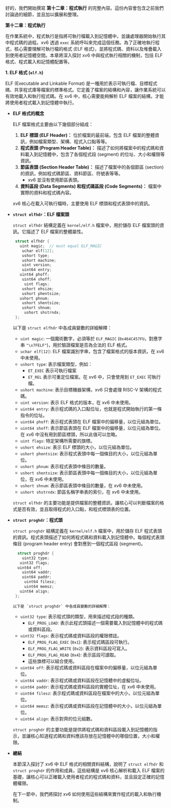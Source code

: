 好的，我們開始撰寫 **第十二章：程式執行** 的完整內容。這份內容會包含之前我們討論過的細節，並且加以擴展和整理。

**第十二章：程式執行**

在作業系統中，程式執行是指將可執行檔載入到記憶體中，並讓處理器開始執行其中程式碼的過程。xv6 透過 `exec` 系統呼叫來完成這個任務。為了正確地執行程式，核心需要理解可執行檔的格式 (ELF 格式)，並將程式碼、資料以及堆疊載入到使用者記憶體空間。本章將深入探討 xv6 中與程式執行相關的機制，包括 ELF 格式、程式載入和記憶體配置等。

**1. ELF 格式 (`elf.h`)**

ELF (Executable and Linkable Format) 是一種用於表示可執行檔、目標程式碼、共享程式庫等檔案的標準格式。它定義了檔案的結構和內容，讓作業系統可以有效地載入和執行程式碼。在 xv6 中，核心需要能夠解析 ELF 檔案的結構，才能將使用者程式載入到記憶體中執行。

*   **ELF 格式的概念**

    ELF 檔案格式主要由以下幾個部分組成：
    1.  **ELF 標頭 (ELF Header)：** 位於檔案的最前端，包含 ELF 檔案的整體資訊，例如檔案類型、架構、程式入口點等等。
    2.  **程式表頭 (Program Header Table)：**  描述了如何將檔案中的程式碼和資料載入到記憶體中，包含了各個程式段 (segment) 的位址、大小和權限等資訊。
    3.  **節區表頭 (Section Header Table)：** 描述了檔案中的各個節區 (section) 的資訊，例如程式碼節區、資料節區、符號表等等。
         * xv6 並沒有使用節區表頭。
    4.  **資料區段 (Data Segments) 和程式碼區段 (Code Segments)：** 檔案中實際的資料和程式碼內容。

    xv6 核心在載入可執行檔時，主要使用 ELF 標頭和程式表頭中的資訊。

*   **`struct elfhdr`：ELF 檔案頭**

    `struct elfhdr` 結構定義在 `kernel/elf.h` 檔案中，用於儲存 ELF 檔案頭的資訊。它描述了 ELF 檔案的整體屬性。
    ```c
     struct elfhdr {
       uint magic;  // must equal ELF_MAGIC
        uchar elf[12];
        ushort type;
        ushort machine;
        uint version;
        uint64 entry;
       uint64 phoff;
        uint64 shoff;
         uint flags;
        ushort ehsize;
        ushort phentsize;
       ushort phnum;
        ushort shentsize;
        ushort shnum;
         ushort shstrndx;
     };
    ```
    以下是 `struct elfhdr` 中各成員變數的詳細解釋：

    *   `uint magic`: 一個魔術數字，必須等於 `ELF_MAGIC` (`0x464C457FU`，對應字串 `"\x7FELF"`)，用於驗證檔案是否為合法的 ELF 格式。
    *   `uchar elf[12]`:  ELF 檔案識別字串，包含了檔案格式的版本資訊，在 xv6 中未使用。
    *   `ushort type`:  表示檔案類型，例如：
           * `ET_EXEC` 表示可執行檔案
           *  `ET_REL` 表示可重定位檔案。在 xv6 中，只會使用到 `ET_EXEC` 可執行檔。
    *   `ushort machine`:  表示目標機器架構，xv6 只會處理 RISC-V 架構的程式碼。
    *   `uint version`:  表示 ELF 格式的版本，在 xv6 中未使用。
    *   `uint64 entry`:  表示程式碼的入口點位址，也就是程式開始執行的第一條指令的位址。
    *   `uint64 phoff`:  表示程式表頭在 ELF 檔案中的偏移量，以位元組為單位。
    *   `uint64 shoff`:  表示節區表頭在 ELF 檔案中的偏移量，以位元組為單位。在 xv6 中沒有用到節區標頭，所以此值可以忽略。
    *   `uint flags`: 特定架構所需要的旗標。
    *   `ushort ehsize`: 表示 ELF 標頭的大小，以位元組為單位。
    *   `ushort phentsize`:  表示程式表頭中每一個條目的大小，以位元組為單位。
    *   `ushort phnum`:  表示程式表頭中條目的數量。
    *   `ushort shentsize`:  表示節區表頭中每一個條目的大小，以位元組為單位，在 xv6 中未使用。
    *   `ushort shnum`:  表示節區表頭中條目的數量，在 xv6 中未使用。
    *   `ushort shstrndx`: 節區名稱字串表的索引，在 xv6 中未使用。

    `struct elfhdr` 的主要功能是提供檔案的整體資訊，讓核心可以判斷檔案的格式是否有效，並且取得程式的入口點，和程式標頭表的位置。

*   **`struct proghdr`：程式頭**

    `struct proghdr` 結構定義在 `kernel/elf.h` 檔案中，用於儲存 ELF 程式表頭的資訊。程式表頭描述了如何將程式碼和資料載入到記憶體中。每個程式表頭條目 (program header entry) 會對應到一個程式區段 (segment)。

      ```c
        struct proghdr {
          uint32 type;
         uint32 flags;
        uint64 off;
          uint64 vaddr;
          uint64 paddr;
           uint64 filesz;
           uint64 memsz;
         uint64 align;
       };
    ```
        以下是 `struct proghdr` 中各成員變數的詳細解釋：
    *   `uint32 type`:  表示程式頭的類型，用來描述程式段的種類。
        *   `ELF_PROG_LOAD`: 表示此程式頭描述一個需要載入到記憶體中的程式碼或資料區段。
    *   `uint32 flags`:  表示程式碼或資料區段的權限標誌。
        *   `ELF_PROG_FLAG_EXEC` (`0x1`): 表示程式碼區段可執行。
        *   `ELF_PROG_FLAG_WRITE` (`0x2`): 表示資料區段可寫入。
        *   `ELF_PROG_FLAG_READ` (`0x4`): 表示區段可讀取。
        *   這些旗標可以組合使用。
    *   `uint64 off`:  表示程式碼或資料區段在檔案中的偏移量，以位元組為單位。
    *   `uint64 vaddr`: 表示程式碼或資料區段在記憶體中的虛擬位址。
    *   `uint64 paddr`:  表示程式碼或資料區段的實體位址，在 xv6 中未使用。
    *   `uint64 filesz`: 表示程式碼或資料區段在檔案中的大小，以位元組為單位。
    *  `uint64 memsz`: 表示程式碼或資料區段在記憶體中的大小，以位元組為單位。
     *  `uint64 align`: 表示對齊的位元組數。

    `struct proghdr` 的主要功能是提供將程式碼和資料區段載入到記憶體的指示，並讓核心知道程式碼和資料應該存放在記憶體中的哪個位置，大小和權限。

*   **總結**

    本節深入探討了 xv6 中 ELF 格式的相關資料結構，說明了 `struct elfhdr` 和 `struct proghdr` 的作用和成員，這些結構是 xv6 核心解析和載入 ELF 檔案的基礎，讓核心可以正確載入使用者程式的程式碼和資料，並且設定正確的記憶體權限。

    在下一節中，我們將探討 xv6 如何使用這些結構來實作程式的載入和執行機制。
